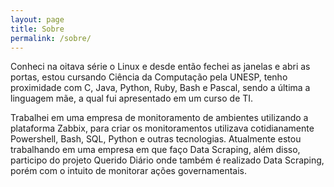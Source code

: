 ```yaml
---
layout: page
title: Sobre
permalink: /sobre/
---
```


Conheci na oitava série o Linux e desde então fechei as janelas e abri as portas, estou cursando Ciência da Computação pela UNESP, tenho proximidade com C, Java, Python, Ruby, Bash e Pascal, sendo a última a linguagem mãe, a qual
fui apresentado em um curso de TI.

Trabalhei em uma empresa de monitoramento de ambientes utilizando a plataforma Zabbix, para criar os
monitoramentos utilizava cotidianamente Powershell, Bash, SQL, Python e outras tecnologias. Atualmente estou
trabalhando em uma empresa em que faço Data Scraping, além disso, participo do projeto Querido Diário onde também
é realizado Data Scraping, porém com o intuito de monitorar ações governamentais.

